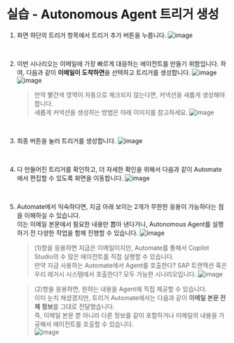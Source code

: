 실습 - Autonomous Agent 트리거 생성
===

1) 화면 하단의 트리거 항목에서 트리거 추가 버튼을 누릅니다.
![image](https://github.com/user-attachments/assets/613af4c7-69c5-4c4e-81ec-aa30e5697698)

<br/>

2) 이번 시나리오는 이메일에 가장 빠르게 대응하는 에이전트를 만들기 위함입니다. 하여, 다음과 같이 **이메일이 도착하면**을 선택하고 트리거를 생성합니다.
![image](https://github.com/user-attachments/assets/3deff88c-5ba0-4fb6-b2a0-30097af4b181)   
![image](https://github.com/user-attachments/assets/77433d9a-d05a-4b06-a92f-29253eb2c6fa)

    > 만약 빨간색 영역이 자동으로 체크되지 않는다면, 커넥션을 새롭게 생성해야 합니다.   
    > 새롭게 커넥션을 생성하는 방법은 아래 이미지를 참고하세요.
    > ![image](https://github.com/user-attachments/assets/3eb0fcb7-f46d-4b5a-b7fe-6d1e80024357)

<br/>

3) 최종 버튼을 눌러 트리거를 생성합니다.
![image](https://github.com/user-attachments/assets/aa5713b2-c2f5-4979-be51-3855f0ff6363)

<br/>

4) 다 만들어진 트리거를 확인하고, 더 자세한 확인을 위해서 다음과 같이 Automate에서 편집할 수 있도록 화면을 이동합니다.
![image](https://github.com/user-attachments/assets/3c3b0054-c491-4045-8bf8-315f59b259f6)

<br/>

5) Automate에서 익숙하다면, 지금 아래 보이는 2개가 무한한 응용이 가능하다는 점을 이해하실 수 있습니다.   
이는 이메일 본문에서 필요한 내용만 뽑아 낸다거나, Autonomous Agent를 실행하기 전 다양한 작업을 함께 진행할 수 있습니다.
![image](https://github.com/user-attachments/assets/4be0cc5b-adf1-41ed-b60e-f5d42ffed9e5)

    > (1)항을 응용하면 지금은 이메일이지만, Automate를 통해서 Copilot Studio의 수 많은 에이전트를 직접 실행할 수 있습니다.    
    > 만약 지금 사용하는 Automate에서 Agent를 호출한다? SAP 트랜잭션 혹은 우리 레거시 시스템에서 호출한다? 모두 가능한 시나리오입니다.
    ![image](https://github.com/user-attachments/assets/faeec287-06c3-4ea4-bbf5-1d3dd7cd52e0)

    > (2)항을 응용하면, 원하는 내용을 Agent에 직접 제공할 수 있습니다.     
    > 이미 눈치 채셨겠지만, 트리거 Automate에서는 다음과 같이 **이메일 본문 전체 정보**를 그대로 전달했습니다.     
    > 즉, 이메일 본문 뿐 아니라 다른 정보를 같이 포함하거나 이메일의 내용을 가공해서 에이전트를 호출할 수 있습니다.    
    ![image](https://github.com/user-attachments/assets/8b61d9e6-a0cd-4044-a848-6ff8b490243f)
